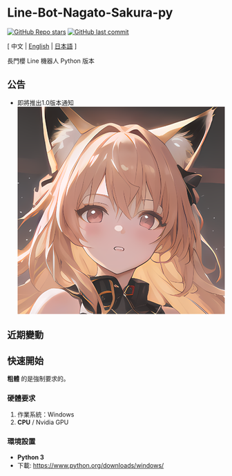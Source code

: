 # Line-Bot-Nagato-Sakura-py

[![GitHub Repo stars](https://img.shields.io/github/stars/AmanoShizukikun/Line-Bot-Nagato-Sakura-py?style=social)](https://github.com/AmanoShizukikun/Line-Bot-Nagato-Sakura-py/stargazers)
[![GitHub last commit](https://img.shields.io/github/last-commit/AmanoShizukikun/Line-Bot-Nagato-Sakura-py)](https://github.com/AmanoShizukikun/Line-Bot-Nagato-Sakura-py/commits/main)

\[ 中文 | [English](README_en.md) | [日本語](README_jp.md) \]

長門櫻 Line 機器人 Python 版本

## 公告

- 即將推出1.0版本通知
![t2i](assets/icon/1.0.png)

## 近期變動

## 快速開始
 **粗體** 的是強制要求的。
 
### 硬體要求
1. 作業系統：Windows
1. **CPU** / Nvidia GPU

### 環境設置
- **Python 3**
- 下載: https://www.python.org/downloads/windows/
